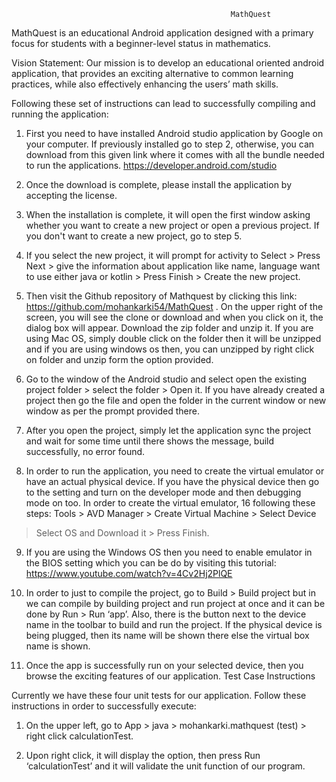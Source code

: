                                                      MathQuest
                                                     
MathQuest is an educational Android application designed with a primary focus for students with a beginner-level
status in mathematics.

Vision Statement:
 Our mission is to develop an educational oriented android application, that provides an exciting alternative to common learning practices, while also effectively enhancing the users’ math skills.

Following these set of instructions can lead to successfully compiling and running the application:

1.  First you need to have installed Android studio application by Google on your computer. If previously installed go to step 2, otherwise, you can download from this given link where it comes with all the bundle needed to run the applications.
https://developer.android.com/studio

2.  Once the download is complete, please install the application by accepting the license.


3.  When the installation is complete, it will open the first window asking whether you want to create a new project or open a previous project. If you don't want to create a new
project, go to step 5.

4.  If you select the new project, it will prompt for activity to Select > Press Next > give the
information about application like name, language want to use either java or kotlin >
Press Finish > Create the new project.

5.  Then visit the Github repository of Mathquest by clicking this link:
https://github.com/mohankarki54/MathQuest . On the upper right of the screen, you will see the clone or download and when you click on it, the dialog box will appear. Download the zip folder and unzip it. If you are using Mac OS, simply double click on the folder then it will be unzipped and if you are using windows os then, you can unzipped by right click on folder and unzip form the option provided.

6.  Go to the window of the Android studio and select open the existing project folder > select the folder > Open it. If you have already created a project then go the file and open the folder in the current window or new window as per the prompt provided there.

7.  After you open the project, simply let the application sync the project and wait for some time until there shows the message, build successfully, no error found.

8.  In order to run the application, you need to create the virtual emulator or have an actual physical device. If you have the physical device then go to the setting and turn on the developer mode and then debugging mode on too. In order to create the virtual emulator,
    16
following these steps: Tools > AVD Manager > Create Virtual Machine > Select Device
> Select OS and Download it > Press Finish.

9. If you are using the Windows OS then you need to enable emulator in the BIOS setting
which you can be do by visiting this tutorial:
https://www.youtube.com/watch?v=4Cv2Hj2PlQE

10. In order to just to compile the project, go to Build > Build project but in we can compile
by building project and run project at once and it can be done by Run > Run ‘app’. Also, there is the button next to the device name in the toolbar to build and run the project. If the physical device is being plugged, then its name will be shown there else the virtual box name is shown.

11. Once the app is successfully run on your selected device, then you browse the exciting features of our application.
Test Case Instructions

Currently we have these four unit tests for our application. Follow these instructions in order to successfully execute:

1. On the upper left, go to App > java > mohankarki.mathquest (test) > right click calculationTest.

2. Upon right click, it will display the option, then press Run ‘calculationTest’ and it will validate the unit function of our program.

 
  
